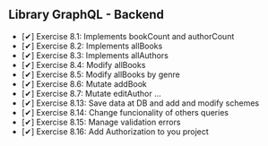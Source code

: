 ## Library GraphQL - Backend
  - [✔] Exercise 8.1: Implements bookCount and authorCount
  - [✔] Exercise 8.2: Implements allBooks
  - [✔] Exercise 8.3: Implements allAuthors
  - [✔] Exercise 8.4: Modify allBooks
  - [✔] Exercise 8.5: Modify allBooks by genre
  - [✔] Exercise 8.6: Mutate addBook
  - [✔] Exercise 8.7: Mutate editAuthor
    ...
  - [✔] Exercise 8.13: Save data at DB and add and modify schemes
  - [✔] Exercise 8.14: Change funcionality of others queries
  - [✔] Exercise 8.15: Manage validation errors
  - [✔] Exercise 8.16: Add Authorization to you project